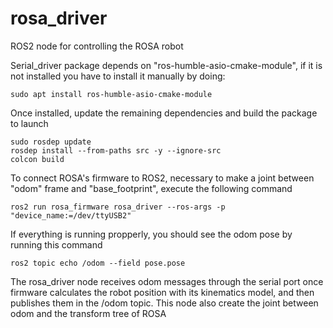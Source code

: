 # rosa_driver
ROS2 node for controlling the ROSA robot

Serial_driver package depends on "ros-humble-asio-cmake-module", if it is not installed you have to install it manually by doing:

    sudo apt install ros-humble-asio-cmake-module

Once installed, update the remaining dependencies and build the package to launch

    sudo rosdep update
    rosdep install --from-paths src -y --ignore-src
    colcon build

To connect ROSA's firmware to ROS2, necessary to make a joint between "odom" frame and "base_footprint", execute the following command

    ros2 run rosa_firmware rosa_driver --ros-args -p "device_name:=/dev/ttyUSB2"

If everything is running propperly, you should see the odom pose by running this command

    ros2 topic echo /odom --field pose.pose

The rosa_driver node receives odom messages through the serial port once firmware calculates the robot position with its kinematics model, and then publishes them in the /odom topic. This node also create the joint between odom and the transform tree of ROSA

